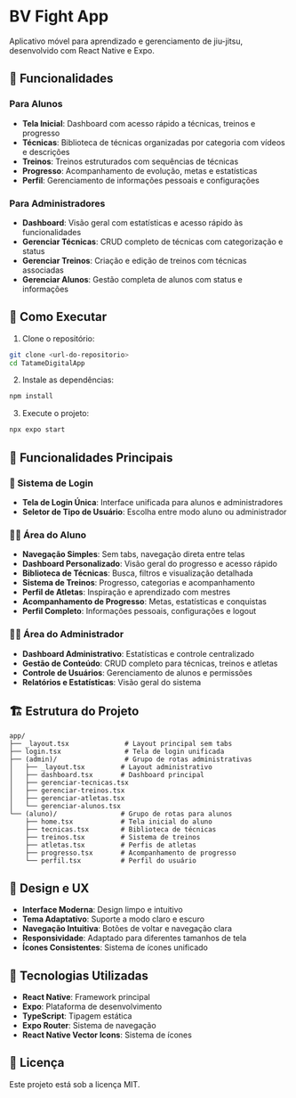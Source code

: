 # BV Fight App

Aplicativo móvel para aprendizado e gerenciamento de jiu-jitsu, desenvolvido com React Native e Expo.

## 🥋 Funcionalidades

### Para Alunos
- **Tela Inicial**: Dashboard com acesso rápido a técnicas, treinos e progresso
- **Técnicas**: Biblioteca de técnicas organizadas por categoria com vídeos e descrições
- **Treinos**: Treinos estruturados com sequências de técnicas
- **Progresso**: Acompanhamento de evolução, metas e estatísticas
- **Perfil**: Gerenciamento de informações pessoais e configurações

### Para Administradores
- **Dashboard**: Visão geral com estatísticas e acesso rápido às funcionalidades
- **Gerenciar Técnicas**: CRUD completo de técnicas com categorização e status
- **Gerenciar Treinos**: Criação e edição de treinos com técnicas associadas
- **Gerenciar Alunos**: Gestão completa de alunos com status e informações

## 🚀 Como Executar

1. Clone o repositório:
```bash
git clone <url-do-repositorio>
cd TatameDigitalApp
```

2. Instale as dependências:
```bash
npm install
```

3. Execute o projeto:
```bash
npx expo start
```

## 📱 Funcionalidades Principais

### 🔐 Sistema de Login
- **Tela de Login Única**: Interface unificada para alunos e administradores
- **Seletor de Tipo de Usuário**: Escolha entre modo aluno ou administrador

### 👨‍🎓 Área do Aluno
- **Navegação Simples**: Sem tabs, navegação direta entre telas
- **Dashboard Personalizado**: Visão geral do progresso e acesso rápido
- **Biblioteca de Técnicas**: Busca, filtros e visualização detalhada
- **Sistema de Treinos**: Progresso, categorias e acompanhamento
- **Perfil de Atletas**: Inspiração e aprendizado com mestres
- **Acompanhamento de Progresso**: Metas, estatísticas e conquistas
- **Perfil Completo**: Informações pessoais, configurações e logout

### 👨‍💼 Área do Administrador
- **Dashboard Administrativo**: Estatísticas e controle centralizado
- **Gestão de Conteúdo**: CRUD completo para técnicas, treinos e atletas
- **Controle de Usuários**: Gerenciamento de alunos e permissões
- **Relatórios e Estatísticas**: Visão geral do sistema

## 🏗️ Estrutura do Projeto

```
app/
├── _layout.tsx              # Layout principal sem tabs
├── login.tsx                # Tela de login unificada
├── (admin)/                 # Grupo de rotas administrativas
│   ├── _layout.tsx         # Layout administrativo
│   ├── dashboard.tsx       # Dashboard principal
│   ├── gerenciar-tecnicas.tsx
│   ├── gerenciar-treinos.tsx
│   ├── gerenciar-atletas.tsx
│   └── gerenciar-alunos.tsx
└── (aluno)/                # Grupo de rotas para alunos
    ├── home.tsx            # Tela inicial do aluno
    ├── tecnicas.tsx        # Biblioteca de técnicas
    ├── treinos.tsx         # Sistema de treinos
    ├── atletas.tsx         # Perfis de atletas
    ├── progresso.tsx       # Acompanhamento de progresso
    └── perfil.tsx          # Perfil do usuário
```

## 🎨 Design e UX

- **Interface Moderna**: Design limpo e intuitivo
- **Tema Adaptativo**: Suporte a modo claro e escuro
- **Navegação Intuitiva**: Botões de voltar e navegação clara
- **Responsividade**: Adaptado para diferentes tamanhos de tela
- **Ícones Consistentes**: Sistema de ícones unificado

## 🔧 Tecnologias Utilizadas

- **React Native**: Framework principal
- **Expo**: Plataforma de desenvolvimento
- **TypeScript**: Tipagem estática
- **Expo Router**: Sistema de navegação
- **React Native Vector Icons**: Sistema de ícones



## 📄 Licença

Este projeto está sob a licença MIT.
